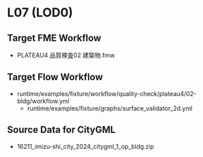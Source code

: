 # L07 (LOD0)

## Target FME Workflow

- PLATEAU4 品質検査02 建築物.fmw

## Target Flow Workflow

- runtime/examples/fixture/workflow/quality-check/plateau4/02-bldg/workflow.yml
  - runtime/examples/fixture/graphs/surface_validator_2d.yml

## Source Data for CityGML

- 16211_imizu-shi_city_2024_citygml_1_op_bldg.zip

